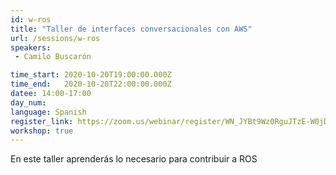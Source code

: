```yaml
---
id: w-ros
title: "Taller de interfaces conversacionales con AWS"
url: /sessions/w-ros
speakers:
 - Camilo Buscarón

time_start: 2020-10-20T19:00:00.000Z
time_end:   2020-10-20T22:00:00.000Z
datee: 14:00-17:00
day_num: 
language: Spanish
register_link: https://zoom.us/webinar/register/WN_JYBt9Wz0RguJTzE-W0jDXQ
workshop: true
---
```


En este taller aprenderás lo necesario para contribuir a ROS
